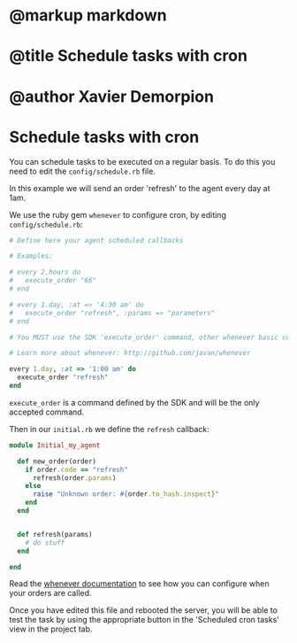 # @markup markdown
# @title Schedule tasks with cron
# @author Xavier Demorpion

# Schedule tasks with cron #

You can schedule tasks to be executed on a regular basis. To do this you need to edit the `config/schedule.rb` file.

In this example we will send an order 'refresh' to the agent every day at 1am.

We use the ruby gem `whenever` to configure cron, by editing `config/schedule.rb`:

``` ruby
# Define here your agent scheduled callbacks

# Examples:

# every 2.hours do
#   execute_order "66"
# end

# every 1.day, :at => '4:30 am' do
#   execute_order "refresh", :params => "parameters"
# end

# You MUST use the SDK 'execute_order' command, other whenever basic commands like 'runner', 'rake' or 'command' will be rejected.

# Learn more about whenever: http://github.com/javan/whenever

every 1.day, :at => '1:00 am' do
  execute_order "refresh"
end
```

`execute_order` is a command defined by the SDK and will be the only accepted command.

Then in our `initial.rb` we define the `refresh` callback:

``` ruby
module Initial_my_agent

  def new_order(order)
    if order.code == "refresh"
      refresh(order.params)
    else
      raise "Unknown order: #{order.to_hash.inspect}"
    end
  end


  def refresh(params)
    # do stuff
  end

end
```

Read the [whenever documentation](https://github.com/javan/whenever) to see how you can configure when your orders are called.

Once you have edited this file and rebooted the server, you will be able to test the task by using the appropriate button in the 'Scheduled cron tasks' view in the project tab.
